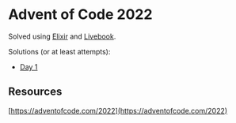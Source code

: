 # Advent of Code 2022

Solved using [Elixir](https://elixir-lang.org/) and [Livebook](https://livebook.dev/).

Solutions (or at least attempts):

- [Day 1](01.livemd)

## Resources

[https://adventofcode.com/2022](https://adventofcode.com/2022)